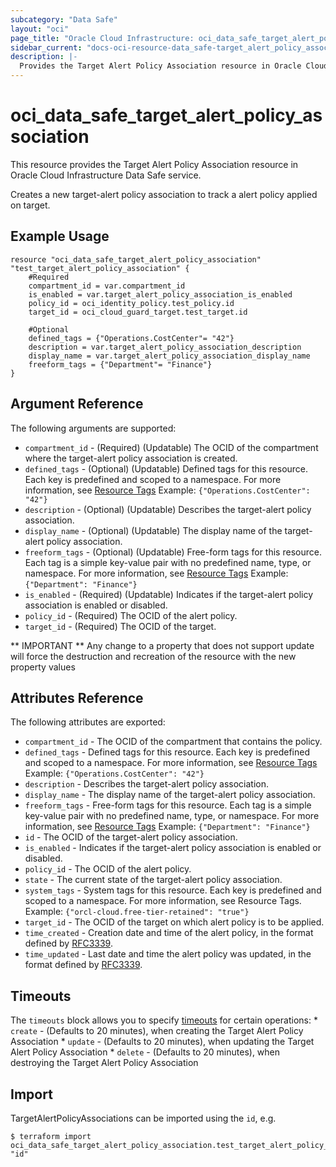 ```yaml
---
subcategory: "Data Safe"
layout: "oci"
page_title: "Oracle Cloud Infrastructure: oci_data_safe_target_alert_policy_association"
sidebar_current: "docs-oci-resource-data_safe-target_alert_policy_association"
description: |-
  Provides the Target Alert Policy Association resource in Oracle Cloud Infrastructure Data Safe service
---
```


# oci_data_safe_target_alert_policy_association
This resource provides the Target Alert Policy Association resource in Oracle Cloud Infrastructure Data Safe service.

Creates a new target-alert policy association to track a alert policy applied on target.


## Example Usage

```hcl
resource "oci_data_safe_target_alert_policy_association" "test_target_alert_policy_association" {
	#Required
	compartment_id = var.compartment_id
	is_enabled = var.target_alert_policy_association_is_enabled
	policy_id = oci_identity_policy.test_policy.id
	target_id = oci_cloud_guard_target.test_target.id

	#Optional
	defined_tags = {"Operations.CostCenter"= "42"}
	description = var.target_alert_policy_association_description
	display_name = var.target_alert_policy_association_display_name
	freeform_tags = {"Department"= "Finance"}
}
```

## Argument Reference

The following arguments are supported:

* `compartment_id` - (Required) (Updatable) The OCID of the compartment where the target-alert policy association is created.
* `defined_tags` - (Optional) (Updatable) Defined tags for this resource. Each key is predefined and scoped to a namespace. For more information, see [Resource Tags](https://docs.cloud.oracle.com/iaas/Content/General/Concepts/resourcetags.htm)  Example: `{"Operations.CostCenter": "42"}` 
* `description` - (Optional) (Updatable) Describes the target-alert policy association.
* `display_name` - (Optional) (Updatable) The display name of the target-alert policy association.
* `freeform_tags` - (Optional) (Updatable) Free-form tags for this resource. Each tag is a simple key-value pair with no predefined name, type, or namespace. For more information, see [Resource Tags](https://docs.cloud.oracle.com/iaas/Content/General/Concepts/resourcetags.htm)  Example: `{"Department": "Finance"}` 
* `is_enabled` - (Required) (Updatable) Indicates if the target-alert policy association is enabled or disabled.
* `policy_id` - (Required) The OCID of the alert policy.
* `target_id` - (Required) The OCID of the target.


** IMPORTANT **
Any change to a property that does not support update will force the destruction and recreation of the resource with the new property values

## Attributes Reference

The following attributes are exported:

* `compartment_id` - The OCID of the compartment that contains the policy.
* `defined_tags` - Defined tags for this resource. Each key is predefined and scoped to a namespace. For more information, see [Resource Tags](https://docs.cloud.oracle.com/iaas/Content/General/Concepts/resourcetags.htm)  Example: `{"Operations.CostCenter": "42"}` 
* `description` - Describes the target-alert policy association.
* `display_name` - The display name of the target-alert policy association.
* `freeform_tags` - Free-form tags for this resource. Each tag is a simple key-value pair with no predefined name, type, or namespace. For more information, see [Resource Tags](https://docs.cloud.oracle.com/iaas/Content/General/Concepts/resourcetags.htm)  Example: `{"Department": "Finance"}` 
* `id` - The OCID of the target-alert policy association.
* `is_enabled` - Indicates if the target-alert policy association is enabled or disabled.
* `policy_id` - The OCID of the alert policy.
* `state` - The current state of the target-alert policy association.
* `system_tags` - System tags for this resource. Each key is predefined and scoped to a namespace. For more information, see Resource Tags. Example: `{"orcl-cloud.free-tier-retained": "true"}` 
* `target_id` - The OCID of the target on which alert policy is to be applied.
* `time_created` - Creation date and time of the alert policy, in the format defined by [RFC3339](https://tools.ietf.org/html/rfc3339).
* `time_updated` - Last date and time the alert policy was updated, in the format defined by [RFC3339](https://tools.ietf.org/html/rfc3339).

## Timeouts

The `timeouts` block allows you to specify [timeouts](https://registry.terraform.io/providers/hashicorp/oci/latest/docs/guides/changing_timeouts) for certain operations:
	* `create` - (Defaults to 20 minutes), when creating the Target Alert Policy Association
	* `update` - (Defaults to 20 minutes), when updating the Target Alert Policy Association
	* `delete` - (Defaults to 20 minutes), when destroying the Target Alert Policy Association


## Import

TargetAlertPolicyAssociations can be imported using the `id`, e.g.

```
$ terraform import oci_data_safe_target_alert_policy_association.test_target_alert_policy_association "id"
```

